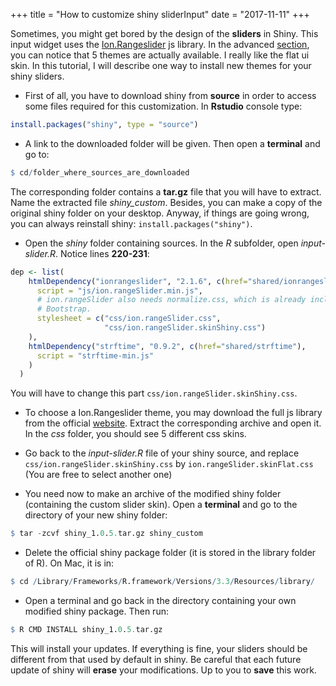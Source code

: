 +++
  title = "How to customize shiny sliderInput"
  date = "2017-11-11"
+++
    
Sometimes, you might get bored by the design of the **sliders** in Shiny. This input widget
uses the [Ion.Rangeslider](http://ionden.com/a/plugins/ion.rangeSlider/en.html) js library.
In the advanced [section](http://ionden.com/a/plugins/ion.rangeSlider/demo_advanced.html),
you can notice that 5 themes are actually available. I really like the flat ui skin.
In this tutorial, I will describe one way to install new themes for your shiny
sliders. 

* First of all, you have to download shiny from **source** in order to access some
files required for this customization. In **Rstudio** console type:

```R
install.packages("shiny", type = "source")
```

* A link to the downloaded folder will be given. Then open a **terminal** and go to:
```R
$ cd/folder_where_sources_are_downloaded
```
The corresponding folder contains a **tar.gz** file that you will have to extract.
Name the extracted file *shiny_custom*.
Besides, you can make a copy of the original shiny folder on your desktop. 
Anyway, if things are going wrong, you can always reinstall shiny: `install.packages("shiny")`.

* Open the *shiny* folder containing sources. In the *R* subfolder, open *input-slider.R*.
Notice lines **220-231**:

```R
dep <- list(
    htmlDependency("ionrangeslider", "2.1.6", c(href="shared/ionrangeslider"),
      script = "js/ion.rangeSlider.min.js",
      # ion.rangeSlider also needs normalize.css, which is already included in
      # Bootstrap.
      stylesheet = c("css/ion.rangeSlider.css",
                     "css/ion.rangeSlider.skinShiny.css")
    ),
    htmlDependency("strftime", "0.9.2", c(href="shared/strftime"),
      script = "strftime-min.js"
    )
  )
```
You will have to change this part `css/ion.rangeSlider.skinShiny.css`.

* To choose a Ion.Rangeslider theme, you may download the full js library from the
official [website](http://ionden.com/a/plugins/ion.rangeSlider/en.html). 
Extract the corresponding archive and open it. In the *css* folder, you should see 5 different css
skins.

* Go back to the *input-slider.R* file of your shiny source, and replace `css/ion.rangeSlider.skinShiny.css`
by `ion.rangeSlider.skinFlat.css` (You are free to select another one)

* You need now to make an archive of the modified shiny folder (containing the custom
slider skin). Open a **terminal** and go to the directory of your new shiny folder:
```R
$ tar -zcvf shiny_1.0.5.tar.gz shiny_custom
```

* Delete the official shiny package folder (it is stored in the library folder of R). 
On Mac, it is in:

```R
$ cd /Library/Frameworks/R.framework/Versions/3.3/Resources/library/
```

* Open a terminal and go back in the directory containing your own modified shiny package. Then run:

```R
$ R CMD INSTALL shiny_1.0.5.tar.gz
```

This will install your updates. If everything is fine, your sliders should
be different from that used by default in shiny. Be careful that each future update of shiny
will **erase** your modifications. Up to you to **save** this work.